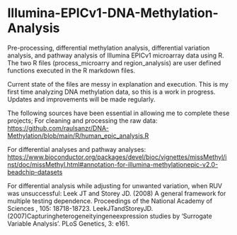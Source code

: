 # Illumina-EPICv1-DNA-Methylation-Analysis
Pre-processing, differential methylation analysis, differential variation analysis, and pathway analysis of Illumina EPICv1 microarray data using R.
The two R files (process_microarry and region_analysis) are user defined functions executed in the R markdown files.

Current state of the files are messy in explanation and execution. This is my first time analyzing DNA methylation data, so this is a work in progress. Updates and improvements will be made regularly.

The following sources have been essential in allowing me to complete these projects;
For cleaning and processing the raw data:
https://github.com/raulsanzr/DNA-Methylation/blob/main/R/human_epic_analysis.R

For differential analyses and pathway analyses:
https://www.bioconductor.org/packages/devel/bioc/vignettes/missMethyl/inst/doc/missMethyl.html#annotation-for-illumina-methylationepic-v2.0-beadchip-datasets

For differential analysis while adjusting for unwanted variation, when RUV was unsuccessful:
Leek JT and Storey JD. (2008) A general framework for multiple testing
dependence. Proceedings of the National Academy of Sciences , 105:
18718-18723.
LeekJTandStoreyJD.(2007)Capturingheterogeneityingeneexpression
studies by ‘Surrogate Variable Analysis’. PLoS Genetics, 3: e161.

